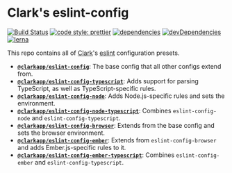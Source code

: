 # Clark's eslint-config

[![Build Status](https://travis-ci.org/ClarkSource/eslint-config.svg)](https://travis-ci.org/ClarkSource/eslint-config)
[![code style: prettier](https://img.shields.io/badge/code_style-prettier-ff69b4.svg)](https://github.com/prettier/prettier)
[![dependencies](https://img.shields.io/david/ClarkSource/eslint-config.svg)](https://david-dm.org/ClarkSource/eslint-config)
[![devDependencies](https://img.shields.io/david/dev/ClarkSource/eslint-config.svg)](https://david-dm.org/ClarkSource/eslint-config)
[![lerna](https://img.shields.io/badge/maintained%20with-lerna-cc00ff.svg)](https://lernajs.io/)

This repo contains all of [Clark](https://github.com/ClarkSource)'s
[eslint](https://eslint.org/) configuration presets.

- [**`@clarkapp/eslint-config`**](/packages/eslint-config): The base config that
  all other configs extend from.
- [**`@clarkapp/eslint-config-typescript`**](/packages/eslint-config-typescript):
  Adds support for parsing TypeScript, as well as TypeScript-specific rules.
- [**`@clarkapp/eslint-config-node`**](/packages/eslint-config-node): Adds
  Node.js-specific rules and sets the environment.
- [**`@clarkapp/eslint-config-node-typescript`**](/packages/eslint-config-node-typescript):
  Combines `eslint-config-node` and `eslint-config-typescript`.
- [**`@clarkapp/eslint-config-browser`**](/packages/eslint-config-browser):
  Extends from the base config and sets the browser environment.
- [**`@clarkapp/eslint-config-ember`**](/packages/eslint-config-ember): Extends
  from `eslint-config-browser` and adds Ember.js-specific rules to it.
- [**`@clarkapp/eslint-config-ember-typescript`**](/packages/eslint-config-ember-typescript):
  Combines `eslint-config-ember` and `eslint-config-typescript`.
